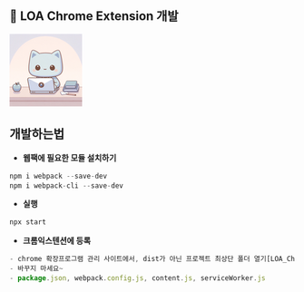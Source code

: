 ## 🙌 LOA Chrome Extension 개발
![easyme](/images/icon-128.png)   

## 개발하는법
- **웹팩에 필요한 모듈 설치하기**
```js
npm i webpack --save-dev
npm i webpack-cli --save-dev
```
- **실행**
```js
npx start
```
- **크롬익스텐션에 등록**
```js
- chrome 확장프로그램 관리 사이트에서, dist가 아닌 프로젝트 최상단 폴더 열기[LOA_Chrome_Extension]
- 바꾸지 마세요~
- package.json, webpack.config.js, content.js, serviceWorker.js
```

